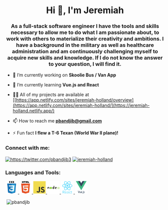 <h1 align="center">Hi 👋, I'm Jeremiah</h1>
<h3 align="center">As a full-stack software engineer I have the tools and skills necessary to allow me to do what I am passionate about, to work with others to materialize their creativity and ambitions. I have a background in the military as well as healthcare administration and am continuously challenging myself to acquire new skills and knowledge. If I do not know the answer to your question, I will find it.</h3>

- 🔭 I’m currently working on **Skoolie Bus / Van App**

- 🌱 I’m currently learning **Vue.js and React**

- 👨‍💻 All of my projects are available at [[https://app.netlify.com/sites/jeremiah-holland/overview](https://app.netlify.com/sites/jeremiah-holland/](https://jeremiah-holland.netlify.app/)

- 📫 How to reach me **pbandjib@gmail.com**

- ⚡ Fun fact **I flew a T-6 Texan (World War II plane)!**

<h3 align="left">Connect with me:</h3>
<p align="left">
<a href="https://twitter.com/https://twitter.com/pbandjib3" target="blank"><img align="center" src="https://raw.githubusercontent.com/rahuldkjain/github-profile-readme-generator/master/src/images/icons/Social/twitter.svg" alt="https://twitter.com/pbandjib3" height="30" width="40" /></a>
<a href="https://linkedin.com/in/jeremiah-holland" target="blank"><img align="center" src="https://raw.githubusercontent.com/rahuldkjain/github-profile-readme-generator/master/src/images/icons/Social/linked-in-alt.svg" alt="jeremiah-holland" height="30" width="40" /></a>
</p>

<h3 align="left">Languages and Tools:</h3>
<p align="left"> <a href="https://www.w3schools.com/css/" target="_blank" rel="noreferrer"> <img src="https://raw.githubusercontent.com/devicons/devicon/master/icons/css3/css3-original-wordmark.svg" alt="css3" width="40" height="40"/> </a> <a href="https://www.w3.org/html/" target="_blank" rel="noreferrer"> <img src="https://raw.githubusercontent.com/devicons/devicon/master/icons/html5/html5-original-wordmark.svg" alt="html5" width="40" height="40"/> </a> <a href="https://developer.mozilla.org/en-US/docs/Web/JavaScript" target="_blank" rel="noreferrer"> <img src="https://raw.githubusercontent.com/devicons/devicon/master/icons/javascript/javascript-original.svg" alt="javascript" width="40" height="40"/> </a> <a href="https://nodejs.org" target="_blank" rel="noreferrer"> <img src="https://raw.githubusercontent.com/devicons/devicon/master/icons/nodejs/nodejs-original-wordmark.svg" alt="nodejs" width="40" height="40"/> </a> <a href="https://reactjs.org/" target="_blank" rel="noreferrer"> <img src="https://raw.githubusercontent.com/devicons/devicon/master/icons/react/react-original-wordmark.svg" alt="react" width="40" height="40"/> </a> <a href="https://vuejs.org/" target="_blank" rel="noreferrer"> <img src="https://raw.githubusercontent.com/devicons/devicon/master/icons/vuejs/vuejs-original-wordmark.svg" alt="vuejs" width="40" height="40"/> </a> </p>

<p>&nbsp;<img align="center" src="https://github-readme-stats.vercel.app/api?username=pbandjib&show_icons=true&locale=en" alt="pbandjib" /></p>
